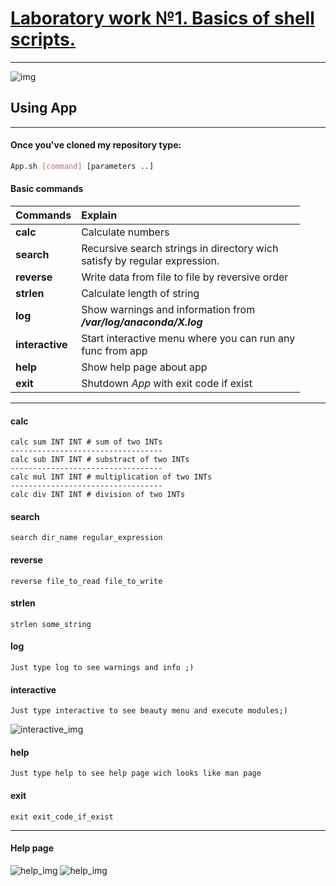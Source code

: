 # [Laboratory work №1. Basics of shell scripts.](https://docs.google.com/document/d/16tm81Myzdr27izaz868YtuAKi9R75oVHFoZpp4J3LzI/edit)
---
![img](https://s3.tproger.ru/uploads/2017/01/bash-cheatsheet.png)
## Using App
---
#### Once you've cloned my repository type:
```bash
App.sh [command] [parameters ..]
```
#### Basic commands
| Commands | Explain |
| ------- | :-------|
| **calc**| Calculate numbers|
| **search**| Recursive search strings in directory wich<br>satisfy by regular expression.|
|**reverse**| Write data from file to file by reversive order|
|**strlen**| Calculate length of string|
|**log**| Show warnings and information from<br>_**/var/log/anaconda/X.log**_|
|**interactive**| Start interactive menu where you can run any<br>func from app|
|**help**| Show help page about app|
|**exit**| Shutdown _App_ with exit code if exist
---
#### calc 
```shell
calc sum INT INT # sum of two INTs
----------------------------------
calc sub INT INT # substract of two INTs
----------------------------------
calc mul INT INT # multiplication of two INTs
----------------------------------
calc div INT INT # division of two INTs
```
#### search
```shell
search dir_name regular_expression
```
#### reverse
```shell
reverse file_to_read file_to_write
```
#### strlen
```shell
strlen some_string
```
#### log
    Just type log to see warnings and info ;)
#### interactive
    Just type interactive to see beauty menu and execute modules;)
![interactive_img](imgs/../../imgs/interactive_menu.png)
#### help
    Just type help to see help page wich looks like man page
#### exit
```shell
exit exit_code_if_exist
```
---
#### Help  page 
![help_img ](imgs/../../imgs/help_img1.png)
![help_img](imgs/../../imgs/help_img2.png)